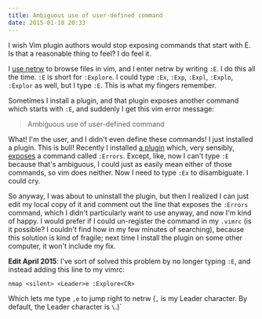 ```yaml
---
title: Ambiguous use of user-defined command
date: 2015-01-18 20:33
---
```


I wish Vim plugin authors would stop exposing commands that start with E. Is
that a reasonable thing to feel? I do feel it.

I [use netrw][0] to browse files in vim, and I enter netrw by writing `:E`. I
do this all the time. `:E` is short for `:Explore`. I could type `:Ex`, `:Exp`,
  `:Expl`, `:Explo`, `:Explor` as well, but I type `:E`. This is what my
  fingers remember.

[0]: http://www.hardscrabble.net/2015/a-cleaner-file-browsing-interface-for-vim/

Sometimes I install a plugin, and that plugin exposes another command which
starts with `:E`, and suddenly I get this vim error message:

> Ambiguous use of user-defined command

What! I'm the user, and I didn't even define these commands! I just installed a
plugin. This is bull! Recently I installed [a plugin][1] which, very sensibly,
[exposes][2] a command called `:Errors`. Except, like, now I can't type `:E`
because that's ambiguous, I could just as easily mean either of those commands,
so vim does neither. Now I need to type `:Ex` to disambiguate. I could cry.

[1]: https://github.com/scrooloose/syntastic
[2]: https://github.com/scrooloose/syntastic/blob/2073cee050d3df2ed963d00ac433bb94218d66af/plugin/syntastic.vim#L179

So anyway, I was about to uninstall the plugin, but then I realized I can just
edit my local copy of it and comment out the line that exposes the `:Errors`
command, which I didn't particularly want to use anyway, and now I'm kind of
happy. I would prefer if I could un-register the command in my `.vimrc` (is it
possible?  I couldn't find how in my few minutes of searching), because this
solution is kind of fragile; next time I install the plugin on some other
computer, it won't include my fix.

**Edit April 2015**: I've sort of solved this problem by no longer typing `:E`,
and instead adding this line to my vimrc:

```vim
nmap <silent> <Leader>e :Explore<CR>
```

Which lets me type `,e` to jump right to netrw (`,` is my Leader character. By
default, the Leader character is `\`.)`

